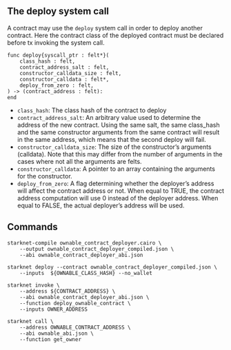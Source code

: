 ## The deploy system call

A contract may use the `deploy` system call in order to deploy another contract.
Here the contract class of the deployed contract must be declared before tx invoking the system call.

```
func deploy{syscall_ptr : felt*}(
    class_hash : felt,
    contract_address_salt : felt,
    constructor_calldata_size : felt,
    constructor_calldata : felt*,
    deploy_from_zero : felt,
) -> (contract_address : felt):
end
```

- `class_hash`: The class hash of the contract to deploy
- `contract_address_salt`: An arbitrary value used to determine the address of the new contract. Using the same salt, the same class_hash and the same constructor arguments from the same contract will result in the same address, which means that the second deploy will fail.
- `constructor_calldata_size`: The size of the constructor’s arguments (calldata). Note that this may differ from the number of arguments in the cases where not all the arguments are felts.
- `constructor_calldata`: A pointer to an array containing the arguments for the constructor.
- `deploy_from_zero`: A flag determining whether the deployer’s address will affect the contract address or not. When equal to TRUE, the contract address computation will use 0 instead of the deployer address. When equal to FALSE, the actual deployer’s address will be used.

## Commands

```
starknet-compile ownable_contract_deployer.cairo \
    --output ownable_contract_deployer_compiled.json \
    --abi ownable_contract_deployer_abi.json
```

```
starknet deploy --contract ownable_contract_deployer_compiled.json \
    --inputs  ${OWNABLE_CLASS_HASH} --no_wallet

```

```
starknet invoke \
    --address ${CONTRACT_ADDRESS} \
    --abi ownable_contract_deployer_abi.json \
    --function deploy_ownable_contract \
    --inputs OWNER_ADDRESS
```

```
starknet call \
    --address OWNABLE_CONTRACT_ADDRESS \
    --abi ownable_abi.json \
    --function get_owner

```
